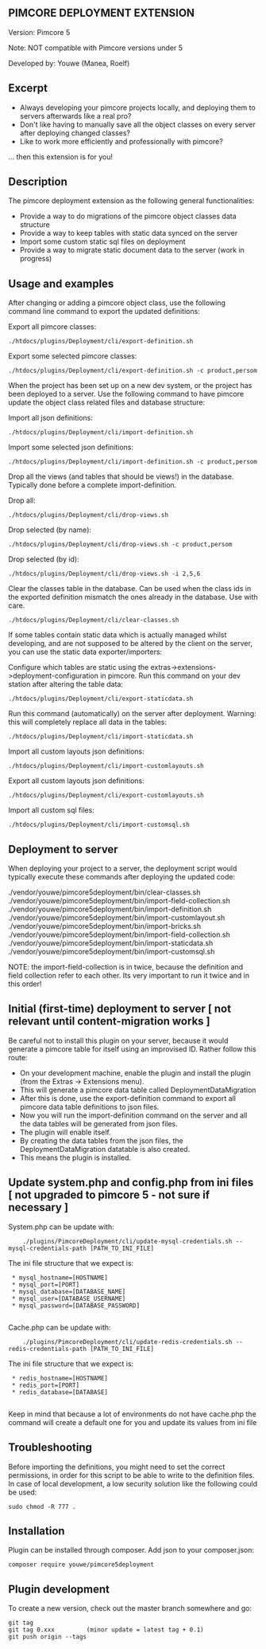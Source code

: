 PIMCORE DEPLOYMENT EXTENSION
----------------------------

Version: Pimcore 5
 
Note: NOT compatible with Pimcore versions under 5

Developed by: Youwe (Manea, Roelf)




Excerpt
-------

* Always developing your pimcore projects locally, and deploying them to servers afterwards like a real pro?
* Don't like having to manually save all the object classes on every server after deploying changed classes?
* Like to work more efficiently and professionally with pimcore?

... then this extension is for you!



Description
-----------

The pimcore deployment extension as the following general functionalities:

* Provide a way to do migrations of the pimcore object classes data structure
* Provide a way to keep tables with static data synced on the server
* Import some custom static sql files on deployment
* Provide a way to migrate static document data to the server (work in progress)



Usage and examples
------------------

After changing or adding a pimcore object class, use the following command line command to export the updated
definitions:

Export all pimcore classes:

    ./htdocs/plugins/Deployment/cli/export-definition.sh
    
Export some selected pimcore classes:
    
    ./htdocs/plugins/Deployment/cli/export-definition.sh -c product,persom

When the project has been set up on a new dev system, or the project has been deployed to a server. Use the following
command to have pimcore update the object class related files and database structure:

Import all json definitions:

    ./htdocs/plugins/Deployment/cli/import-definition.sh

Import some selected json definitions:

    ./htdocs/plugins/Deployment/cli/import-definition.sh -c product,persom
    
Drop all the views (and tables that should be views!) in the database. Typically done before a complete import-definition.

Drop all:
    
    ./htdocs/plugins/Deployment/cli/drop-views.sh
    
Drop selected (by name):
    
    ./htdocs/plugins/Deployment/cli/drop-views.sh -c product,persom
    
Drop selected (by id):
    
    ./htdocs/plugins/Deployment/cli/drop-views.sh -i 2,5,6

Clear the classes table in the database. Can be used when the class ids in the exported definition
mismatch the ones already in the database. Use with care.
    
    ./htdocs/plugins/Deployment/cli/clear-classes.sh

If some tables contain static data which is actually managed whilst developing, and are not supposed to be
altered by the client on the server, you can use the static data exporter/importers:

Configure which tables are static using the extras->extensions->deployment-configuration in pimcore. Run 
this command on your dev station after altering the table data:

    ./htdocs/plugins/Deployment/cli/export-staticdata.sh
    
Run this command (automatically) on the server after deployment. Warning: this will completely replace all
data in the tables:
    
    ./htdocs/plugins/Deployment/cli/import-staticdata.sh
    

Import all custom layouts json definitions:

    ./htdocs/plugins/Deployment/cli/import-customlayouts.sh

Export all custom layouts json definitions:

    ./htdocs/plugins/Deployment/cli/export-customlayouts.sh


Import all custom sql files:

    ./htdocs/plugins/Deployment/cli/import-customsql.sh




Deployment to server
--------------------

When deploying your project to a server, the deployment script would typically execute these commands after
deploying the updated code:

./vendor/youwe/pimcore5deployment/bin/clear-classes.sh
./vendor/youwe/pimcore5deployment/bin/import-field-collection.sh
./vendor/youwe/pimcore5deployment/bin/import-definition.sh
./vendor/youwe/pimcore5deployment/bin/import-customlayout.sh
./vendor/youwe/pimcore5deployment/bin/import-bricks.sh
./vendor/youwe/pimcore5deployment/bin/import-field-collection.sh
./vendor/youwe/pimcore5deployment/bin/import-staticdata.sh
./vendor/youwe/pimcore5deployment/bin/import-customsql.sh

NOTE: the import-field-collection is in twice, because the definition and field collection refer to each other. Its very
important to run it twice and in this order!
    
    
Initial (first-time) deployment to server [ not relevant until content-migration works ]
----------------------------------------------------------------------------------------

Be careful not to install this plugin on your server, because it would generate a pimcore table for itself using
an improvised ID. Rather follow this route:

* On your development machine, enable the plugin and install the plugin (from the Extras -> Extensions menu).
* This will generate a pimcore data table called DeploymentDataMigration
* After this is done, use the export-definition command to export all pimcore data table definitions to json files.
* Now you will run the import-definition command on the server and all the data tables will be generated from json files.
* The plugin will enable itself.
* By creating the data tables from the json files, the DeploymentDataMigration datatable is also created.
* This means the plugin is installed.


Update system.php and config.php from ini files [ not upgraded to pimcore 5 - not sure if necessary ]
-----------------------------------------------------------------------------------------------------
System.php can be update with:
```
    ./plugins/PimcoreDeployment/cli/update-mysql-credentials.sh --mysql-credentials-path [PATH_TO_INI_FILE] 
```

The ini file structure that we expect is: 
```
 * mysql_hostname=[HOSTNAME]
 * mysql_port=[PORT]
 * mysql_database=[DATABASE_NAME]
 * mysql_user=[DATABASE_USERNAME]
 * mysql_password=[DATABASE_PASSWORD]
 
```

Cache.php can be update with:
```
    ./plugins/PimcoreDeployment/cli/update-redis-credentials.sh --redis-credentials-path [PATH_TO_INI_FILE] 
```
The ini file structure that we expect is: 
```
 * redis_hostname=[HOSTNAME]
 * redis_port=[PORT]
 * redis_database=[DATABASE]
 
```
Keep in mind that because a lot of environments do not have cache.php
the command will create a default one for you and update its values from ini file


Troubleshooting
---------------

Before importing the definitions, you might need to set the correct permissions, in order for this script to be able to
write to the definition files. In case of local development, a low security solution like the following could be used:

    sudo chmod -R 777 .


Installation
------------

Plugin can be installed through composer. Add json to your composer.json:

    composer require youwe/pimcore5deployment 
    
 
Plugin development
------------------

To create a new version, check out the master branch somewhere and go:

    git tag
    git tag 0.xxx         (minor update = latest tag + 0.1)
    git push origin --tags


